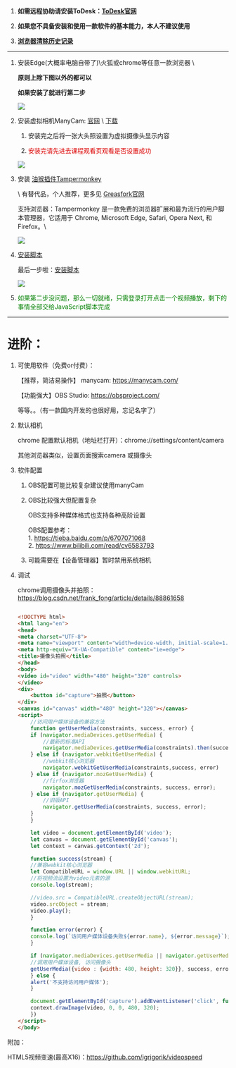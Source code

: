 

1. **如需远程协助请安装ToDesk：[ToDesk官网](https://www.todesk.com/)**

2. **如果您不具备安装和使用一款软件的基本能力，本人不建议使用**

3. **[浏览器清除历史记录](http://url.loefairy.top/8)**


---

1. 安装Edge(大概率电脑自带了)\火狐或chrome等任意一款浏览器 \

    **原则上除下图以外的都可以**

    **如果安装了就进行第二步**

    ![](https://cdn.jsdelivr.net/gh/xx025/cloudimg@main/img/20210426140546.png)


2. 安装虚拟相机ManyCam: [官网](https://manycam.com/) \ [下载](https://download3.manycams.com/installer/ManyCamSetup.exe)

    1. 安装完之后将一张大头照设置为虚拟摄像头显示内容

    2. <font color="#dd0000">安装完请先进去课程观看页观看是否设置成功</font> 

    ![](https://cdn.jsdelivr.net/gh/xx025/cloudimg@main/img/20210426140437.png)




3. 安装 [油猴插件Tampermonkey](https://www.tampermonkey.net/) 
    
    \ 有替代品，个人推荐，更多见 [Greasfork官网](https://greasyfork.org/zh-CN)

    支持浏览器：Tampermonkey 是一款免费的浏览器扩展和最为流行的用户脚本管理器，它适用于 Chrome, Microsoft Edge, Safari, Opera Next, 和 Firefox。\

    ![](https://cdn.jsdelivr.net/gh/xx025/cloudimg@main/img/2021-04-24_07-01-02.png)




4. [安装脚本](https://greasyfork.org/zh-CN/scripts/398362-lechuangxc)


    最后一步啦：[安装脚本](https://greasyfork.org/zh-CN/scripts/398362-lechuangxc)

    ![](https://cdn.jsdelivr.net/gh/xx025/cloudimg@main/img/20210424070254.png)

5. <font color="green">如果第二步没问题，那么一切就绪，只需登录打开点击一个视频播放，剩下的事情全部交给JavaScript脚本完成</font>


---

# 进阶：

1. 可使用软件（免费or付费）：

   【推荐，简洁易操作】 manycam:    https://manycam.com/  

    【功能强大】OBS Studio:     https://obsproject.com/

    等等。。（有一款国内开发的也很好用，忘记名字了）



1. 默认相机


    chrome 配置默认相机（地址栏打开）：chrome://settings/content/camera

    其他浏览器类似，设置页面搜索camera 或摄像头


2. 软件配置


    1. OBS配置可能比较复杂建议使用manyCam

    2. OBS比较强大但配置复杂
    
        OBS支持多种媒体格式也支持各种高阶设置
     
        OBS配置参考：  
            1. https://tieba.baidu.com/p/6707071068  
            2. https://www.bilibili.com/read/cv6583793


    3. 可能需要在【设备管理器】暂时禁用系统相机


3. 调试

   chrome调用摄像头并拍照： https://blog.csdn.net/frank_fong/article/details/88861658

    ```html
    
    <!DOCTYPE html>
    <html lang="en">
    <head>
    <meta charset="UTF-8">
    <meta name="viewport" content="width=device-width, initial-scale=1.0">
    <meta http-equiv="X-UA-Compatible" content="ie=edge">
    <title>摄像头拍照</title>
    </head>
    <body>
    <video id="video" width="480" height="320" controls>
    </video>
    <div>
        <button id="capture">拍照</button>
    </div>
    <canvas id="canvas" width="480" height="320"></canvas>
    <script>
        //访问用户媒体设备的兼容方法
        function getUserMedia(constraints, success, error) {
        if (navigator.mediaDevices.getUserMedia) {
            //最新的标准API
            navigator.mediaDevices.getUserMedia(constraints).then(success).catch(error);
        } else if (navigator.webkitGetUserMedia) {
            //webkit核心浏览器
            navigator.webkitGetUserMedia(constraints,success, error)
        } else if (navigator.mozGetUserMedia) {
            //firfox浏览器
            navigator.mozGetUserMedia(constraints, success, error);
        } else if (navigator.getUserMedia) {
            //旧版API
            navigator.getUserMedia(constraints, success, error);
        }
        }
    
        let video = document.getElementById('video');
        let canvas = document.getElementById('canvas');
        let context = canvas.getContext('2d');
    
        function success(stream) {
        //兼容webkit核心浏览器
        let CompatibleURL = window.URL || window.webkitURL;
        //将视频流设置为video元素的源
        console.log(stream);
    
        //video.src = CompatibleURL.createObjectURL(stream);
        video.srcObject = stream;
        video.play();
        }
    
        function error(error) {
        console.log(`访问用户媒体设备失败${error.name}, ${error.message}`);
        }
    
        if (navigator.mediaDevices.getUserMedia || navigator.getUserMedia || navigator.webkitGetUserMedia || navigator.mozGetUserMedia) {
        //调用用户媒体设备, 访问摄像头
        getUserMedia({video : {width: 480, height: 320}}, success, error);
        } else {
        alert('不支持访问用户媒体');
        }
    
        document.getElementById('capture').addEventListener('click', function () {
        context.drawImage(video, 0, 0, 480, 320);      
        })
    </script>
    </body>

    ```

附加：  
   
   HTML5视频变速(最高X16)：https://github.com/igrigorik/videospeed


    



